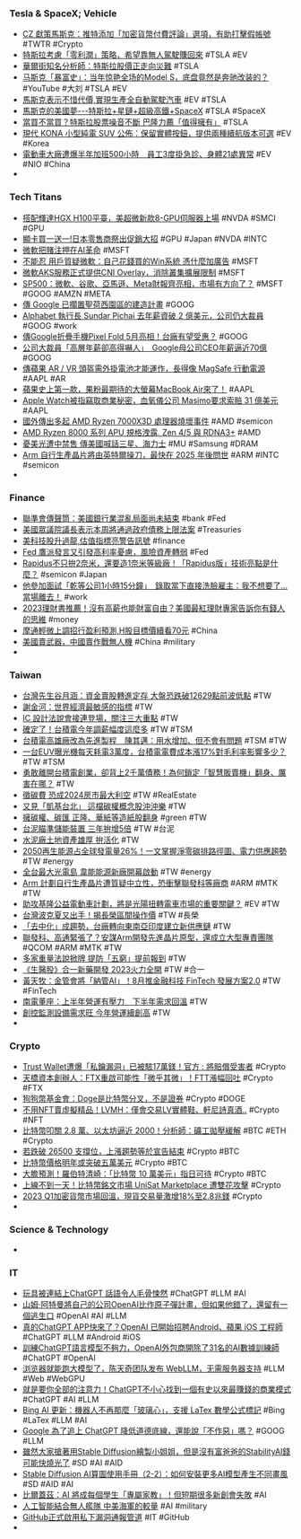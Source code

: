 ### Tesla & SpaceX; Vehicle
- [CZ 獻策馬斯克：推特添加「加密貨幣付費評論」選項，有助打擊假帳號](https://www.blocktempo.com/cz-suggests-twitter-add-option-people-you-dont-follow-must-pay-to-comment/) #TWTR #Crypto
- [特斯拉考慮「零利潤」策略，希望靠無人駕駛賺回來](https://technews.tw/2023/04/24/musk-zero-margin-bet-self-driving-car/) #TSLA #EV
- [華爾街知名分析師：特斯拉股價正走向災難](https://news.cnyes.com/news/id/5153534) #TSLA
- [马斯克「暴富史」：当年惊艳全场的Model S，底盘竟然是奔驰改装的？](https://www.youtube.com/watch?v=bY_SvnuZgV8) #YouTube #大刘 #TSLA #EV
- [馬斯克表示不惜代價,實現生產全自動駕駛汽車](https://m.cnyes.com/news/id/5153833) #EV #TSLA
- [馬斯克的美國夢---特斯拉+星鏈+超級高鐵+SpaceX](https://hao.cnyes.com/post/38639) #TSLA #SpaceX
- [當買不當買？特斯拉股票噪音不斷 巴隆力薦「值得擁有」](https://news.cnyes.com/news/id/5153195) #TSLA
- [現代 KONA 小型純電 SUV 公佈：保留實體按鈕，提供兩種續航版本可選](https://www.techbang.com/posts/104464-hyundai-kona-small-all-electric-suv-announced-physical) #EV #Korea
- [電動車大廠遭爆半年加班500小時　員工3度掛急診、身體21處異常](https://tw.nextapple.com/finance/20230423/410B8A5728803E9501038CBF6E7BDF1F) #EV #NIO #China
-
### Tech Titans
- [搭配輝達HGX H100平臺，美超微新款8-GPU伺服器上場](https://www.ithome.com.tw/review/156519) #NVDA #SMCI #GPU
- [顯卡買一送一!日本零售商祭出促銷大招](https://news.xfastest.com/intel/126911/buy-4090-free-arc750/) #GPU #Japan #NVDA #INTC
- [微軟把賭注押在AI革命](https://zh.cn.nikkei.com/industry/itelectric-appliance/51936-2023-04-20-05-01-00.html) #MSFT
- [不能忍 用戶質疑微軟：自己花錢買的Win系統 憑什麼加廣告](https://news.xfastest.com/microsoft/126913/不能忍-用戶質疑微軟：自己花錢買的win系統-憑什麼/) #MSFT
- [微軟AKS服務正式提供CNI Overlay，消除叢集擴展限制](https://www.ithome.com.tw/news/156515) #MSFT
- [SP500：微軟、谷歌、亞馬遜、Meta財報齊亮相，市場有方向了？](https://www.dailyfxasia.com/cn/cmarkets/20230424-23788.html) #MSFT #GOOG #AMZN #META
- [傳 Google 已擱置聖荷西園區的建造計畫](https://chinese.engadget.com/google-reportedly-halts-construction-of-its-giant-san-jose-campus-080016730.html) #GOOG
- [Alphabet 執行長 Sundar Pichai 去年薪資破 2 億美元，公司仍大裁員](https://finance.technews.tw/2023/04/23/google-alphabet-sundar-pichai/) #GOOG #work
- [傳Google折疊手機Pixel Fold 5月亮相！台廠有望受惠？](https://www.gvm.com.tw/article/101953) #GOOG
- [公司大裁員「高層年薪卻高得嚇人」　Google母公司CEO年薪逼近70億](https://today.line.me/tw/v2/article/ZaWjJrN) #GOOG
- [傳蘋果 AR / VR 頭盔需外掛電池才能運作，長得像 MagSafe 行動電源](https://technews.tw/2023/04/24/apple-arvr-magsafe-apple-reality-pro/) #AAPL #AR
- [蘋果史上第一款，果粉最期待的大螢幕MacBook Air來了！](https://www.techbang.com/posts/105406-the-big-screen-macbook-air-that-apple-fans-are-most-looking) #AAPL
- [Apple Watch被指竊取商業秘密，血氧儀公司 Masimo要求索賠 31 億美元](https://www.techbang.com/posts/105611-apple-was-accused-of-stealing-trade-secrets-and-masimo) #AAPL
- [國外傳出多起 AMD Ryzen 7000X3D 處理器燒壞事件](https://www.kocpc.com.tw/archives/489439) #AMD #semicon
- [AMD Ryzen 8000 系列 APU 規格洩露, Zen 4/5 與 RDNA3+](https://www.coolaler.com/index/amd-ryzen-8000-系列-apu-規格洩露-zen-4-5-與-rdna3/) #AMD
- [憂美光遭中禁售 傳美國喊話三星、海力士](https://ctee.com.tw/news/global/849674.html) #MU #Samsung #DRAM
- [Arm 自行生產晶片將由英特爾操刀，最快在 2025 年後問世](https://technews.tw/2023/04/24/arms-own-chips-will-be-produced-by-intel/) #ARM #INTC #semicon
-
### Finance
- [聯準會傳聲筒：美國銀行業混亂局面尚未結束](https://technews.tw/2023/04/24/americas-banking-chaos-isnt-over/) #bank #Fed
- [美國眾議院議長表示本周將通過政府債務上限法案](https://m.cnyes.com/news/id/5153926) #Treasuries
- [美科技股升過龍,估值指標亮警告訊號](https://m.cnyes.com/news/id/5153901) #finance
- [Fed 鷹派發言又引發高利率憂慮，風險資產轉弱](https://blockcast.it/2023/04/24/mica-research-weekly-0424/) #Fed
- [Rapidus不只拚2奈米，還要造1奈米等級廠！「Rapidus版」技術亮點是什麼？](https://www.bnext.com.tw/article/74955/rapidus-1nm-n-2nm-expand) #semicon #Japan
- [他參加面試「乾等公司1小時15分鐘」　錄取當下直接洗臉雇主：我不想要了…當場離去！](https://today.line.me/tw/v2/article/DR1jOpB) #work
- [2023理財書推薦！沒有高薪也能財富自由？美國最紅理財專家告訴你有錢人的思維](https://www.elle.com/tw/life/how-to/g43663625/how-to-become-rich/) #money
- [摩通輕微上調招行盈利預測,H股目標價續看70元](https://m.cnyes.com/news/id/5154012) #China
- [美國賣武器，中國賣作戰無人機](https://technews.tw/2023/04/24/china-become-the-largest-country-to-sell-drones/) #China #military
-
### Taiwan
- [台灣先生谷月涵：資金賣股轉進定存 大盤恐跌破12629點前波低點](https://m.cnyes.com/news/id/5153678) #TW
- [謝金河：世界經濟最敏感的指標](https://www.wealth.com.tw/articles/ce099238-3481-4b1c-8139-2cd8253a8daf) #TW
- [IC 設計法說會接連登場，關注三大重點](https://technews.tw/2023/04/24/ic-design-law-meeting-is-coming/) #TW
- [確定了！台積電今年調薪幅度這麼多](https://ctee.com.tw/news/tech/849893.html) #TW #TSM
- [台積電高雄廠改為先進製程　陳其邁：用水增加、但不會有問題](https://tw.nextapple.com/finance/20230424/BF8D15FC2BEA8DF9CC5FCE6827542038) #TSM #TW
- [一台EUV曝光機每天耗電3萬度，台積電電費成本漲17%對毛利率影響多少？](https://www.techbang.com/posts/105708-an-euv-exposure-machine-consumes-30000-kwh-of-electricity-per) #TW #TSM
- [勇敢離開台積電創業，卻背上2千萬債務！為何鎖定「智慧販賣機」翻身、厲害在哪？](https://www.bnext.com.tw/article/74943/yomeen-meet-startup) #TW
- [徵碳費 恐成2024房市最大利空](https://ctee.com.tw/news/industry/849279.html) #TW #RealEstate
- [又見「凱基台北」 這檔碳權概念股沖沖樂](https://ctee.com.tw/news/stocks/849776.html) #TW
- [擁碳權、碳匯 正隆、華紙等造紙股翻身](https://ctee.com.tw/news/industry/849527.html) #green #TW
- [台泥瞄準儲能裝置 三年拚增5倍](https://ctee.com.tw/news/industry/849621.html) #TW #台泥
- [水泥廠土地資產雄厚 拚活化](https://ctee.com.tw/news/industry/849619.html) #TW
- [2050再生能源占全球發電量26%！一文掌握淨零碳排路徑圖、電力供應趨勢](https://m.cnyes.com/news/id/5153843) #TW #energy
- [全台最大光電島 韋能能源新廠開幕啟動](https://ctee.com.tw/news/industry/849359.html) #TW #energy
- [Arm 計劃自行生產晶片遭質疑中立性，恐衝擊聯發科等廠商](https://technews.tw/2023/04/24/arm-plans-to-produce-its-own-chips/) #ARM #MTK #TW
- [助攻基隆公益電動車計劃，將是光陽扭轉電車市場的重要關鍵？](https://www.kocpc.com.tw/archives/489289) #EV #TW
- [台灣波克夏又出手！揭長榮區間操作價](https://ctee.com.tw/news/stocks/849129.html) #TW #長榮
- [「去中化」成趨勢，台廠轉向東南亞印度建立新供應鏈](https://technews.tw/2023/04/23/de-sinicization-taiwan-turn-to-southeast-asian-india/) #TW
- [聯發科、高通緊張了？安謀Arm開發先進晶片原型，還成立大型專責團隊](https://www.bnext.com.tw/article/74952/cortex-a-arm-april-23) #QCOM #ARM #MTK #TW
- [多家重量法說掀牌 提防「五窮」提前報到](https://news.cnyes.com/news/id/5153445) #TW
- [《生醫股》合一新藥開發 2023火力全開](https://tw.stock.yahoo.com/news/生醫股-合-新藥開發-2023火力全開-001349035.html) #TW #合一
- [黃天牧：金管會將「納管AI」！8月推金融科技 FinTech 發展方案2.0](https://www.blocktempo.com/fsc-will-bring-ai-technology-into-regulation/) #TW #FinTech
- [南電董座：上半年營運有壓力　下半年需求回溫](https://tw.nextapple.com/finance/20230424/87D404A9549919E1FC9B7CE4CCAB5F3E) #TW
- [創控監測設備需求旺 今年營運續創高](https://m.cnyes.com/news/id/5153845) #TW
-
### Crypto
- [Trust Wallet遭爆「私鑰漏洞」已被駭17萬鎂！官方 : 將賠償受害者](https://www.blocktempo.com/trust-wallet-wasm-vulnerability-incident-update/) #Crypto
- [天橋資本創辦人：FTX重啟可能性「微乎其微」！FTT漲幅回吐](https://www.blocktempo.com/founder-of-skybridge-capital-it-is-unlikely-that-ftx-will-restart/) #Crypto #FTX
- [狗狗幣基金會：Doge是比特幣分叉，不是證券](https://www.blocktempo.com/dogecoin-is-a-fork-of-bitcoin-cant-be-classified-as-a-security/) #Crypto #DOGE
- [不用NFT賣虛擬精品！LVMH：僅會交易LV實體鞋、軒尼詩真酒..](https://www.blocktempo.com/lvmh-ceo-bernard-arnault-says-they-will-only-sales-real-shoes-in-nft/) #Crypto #NFT
- [比特幣叩關 2.8 萬、以太坊逼近 2000！分析師：礦工拋壓緩解](https://www.blocktempo.com/bitcoin-is-approaching-28000-analyst-said-miners-selling-pressure-eases/) #BTC #ETH #Crypto
- [若跌破 26500 支撐位，上漲趨勢等於宣告結束](https://blockcast.it/2023/04/24/madman-column-2023-apr-24/) #Crypto #BTC
- [比特幣價格明年或突破五萬美元](https://news.cnyes.com/news/id/5153902) #Crypto #BTC
- [大膽預測！羅伯特清崎：「比特幣 10 萬美元」指日可待](https://blockcast.it/2023/04/24/robert-kiyosaki-expects-btc-to-hit-100k/) #Crypto #BTC
- [上線不到一天！比特幣銘文市場 UniSat Marketplace 遭雙花攻擊](https://blockcast.it/2023/04/24/unisat-marketplace-hit-by-large-number-of-double-spend-attacks/) #Crypto
- [2023 Q1加密貨幣市場回溫，現貨交易量激增18%至2.8兆鎂](https://www.blocktempo.com/2023-q1-crypto-industry-report-by-coingecko/) #Crypto
-
### Science & Technology
-
### IT
- [玩具被連結上ChatGPT 話語令人毛骨悚然](https://www.epochtimes.com/b5/23/4/22/n13979254.htm) #ChatGPT #LLM #AI
- [山姆‧阿特曼將自己的公司OpenAI比作原子彈計畫，但如果他錯了，還留有一個逃生口](https://www.techbang.com/posts/105711-openai-manhattan-projec) #OpenAI #AI #LLM
- [真的ChatGPT APP快來了？OpenAI 已開始招聘Android、蘋果 iOS 工程師](https://www.techbang.com/posts/105585-openai-has-started-hiring-android-and-apple-ios-engineers-and) #ChatGPT #LLM #Android #iOS
- [訓練ChatGPT語言模型不夠力，OpenAI外包商開除了31名的AI數據訓練師](https://www.techbang.com/posts/105706-an-outsourcing-company-laid-off-dozens-of-contractors-to) #ChatGPT #OpenAI
- [浏览器就能跑大模型了，陈天奇团队发布 WebLLM，无需服务器支持](https://www.ithome.com/0/687/689.htm) #LLM #Web #WebGPU
- [就是要你全部的注意力！ChatGPT不小心找到一個有史以來最賺錢的商業模式](https://www.techbang.com/posts/105202-attention-chatgpt-openai) #ChatGPT #AI #LLM
- [Bing AI 更新：機器人不再那麼「玻璃心」，支援 LaTex 數學公式標記](https://www.soft4fun.net/tech/ai/bing-ai-april-update.htm) #Bing #LaTex #LLM #AI
- [Google 為了追上 ChatGPT 降低道德底線，還能說「不作惡」嗎？](https://technews.tw/2023/04/24/google-lowers-the-moral-line-in-order-to-surpass-chatgpt/) #GOOG #LLM
- [雖然大家搶著用Stable Diffusion繪製小姐姐，但是沒有富爸爸的StabilityAI錢可能快燒光了](https://www.techbang.com/posts/105351-crazy-money-burning-chaotic-management-fierce-competition-the) #SD #AI #AID
- [Stable Diffusion AI算圖使用手冊（2-2）：如何安裝更多AI模型產生不同畫風](https://www.techbang.com/posts/105712-stable-diffusion-install-models) #SD #AID #AI
- [比爾蓋茲：AI 將成每個學生「專屬家教」！但短期很多新創會失敗](https://www.blocktempo.com/bill-gates-ai-will-become-every-student-exclusive-tutor/) #AI
- [人工智能結合無人艦隊 中美海軍的較量](https://www.epochtimes.com/b5/23/4/22/n13978683.htm) #AI #military
- [GitHub正式啟用私下漏洞通報管道](https://www.ithome.com.tw/news/156531) #IT #GitHub
-